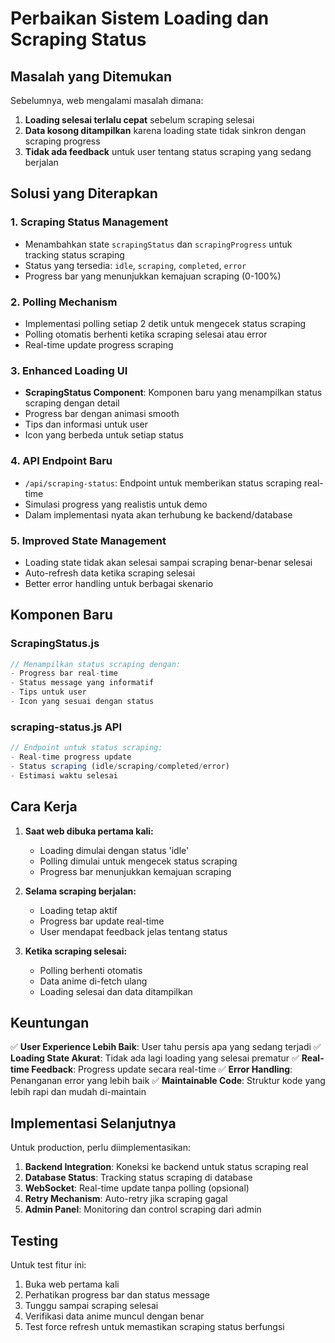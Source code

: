 # Perbaikan Sistem Loading dan Scraping Status

## Masalah yang Ditemukan

Sebelumnya, web mengalami masalah dimana:
1. **Loading selesai terlalu cepat** sebelum scraping selesai
2. **Data kosong ditampilkan** karena loading state tidak sinkron dengan scraping progress
3. **Tidak ada feedback** untuk user tentang status scraping yang sedang berjalan

## Solusi yang Diterapkan

### 1. Scraping Status Management
- Menambahkan state `scrapingStatus` dan `scrapingProgress` untuk tracking status scraping
- Status yang tersedia: `idle`, `scraping`, `completed`, `error`
- Progress bar yang menunjukkan kemajuan scraping (0-100%)

### 2. Polling Mechanism
- Implementasi polling setiap 2 detik untuk mengecek status scraping
- Polling otomatis berhenti ketika scraping selesai atau error
- Real-time update progress scraping

### 3. Enhanced Loading UI
- **ScrapingStatus Component**: Komponen baru yang menampilkan status scraping dengan detail
- Progress bar dengan animasi smooth
- Tips dan informasi untuk user
- Icon yang berbeda untuk setiap status

### 4. API Endpoint Baru
- `/api/scraping-status`: Endpoint untuk memberikan status scraping real-time
- Simulasi progress yang realistis untuk demo
- Dalam implementasi nyata akan terhubung ke backend/database

### 5. Improved State Management
- Loading state tidak akan selesai sampai scraping benar-benar selesai
- Auto-refresh data ketika scraping selesai
- Better error handling untuk berbagai skenario

## Komponen Baru

### ScrapingStatus.js
```javascript
// Menampilkan status scraping dengan:
- Progress bar real-time
- Status message yang informatif
- Tips untuk user
- Icon yang sesuai dengan status
```

### scraping-status.js API
```javascript
// Endpoint untuk status scraping:
- Real-time progress update
- Status scraping (idle/scraping/completed/error)
- Estimasi waktu selesai
```

## Cara Kerja

1. **Saat web dibuka pertama kali:**
   - Loading dimulai dengan status 'idle'
   - Polling dimulai untuk mengecek status scraping
   - Progress bar menunjukkan kemajuan scraping

2. **Selama scraping berjalan:**
   - Loading tetap aktif
   - Progress bar update real-time
   - User mendapat feedback jelas tentang status

3. **Ketika scraping selesai:**
   - Polling berhenti otomatis
   - Data anime di-fetch ulang
   - Loading selesai dan data ditampilkan

## Keuntungan

✅ **User Experience Lebih Baik**: User tahu persis apa yang sedang terjadi
✅ **Loading State Akurat**: Tidak ada lagi loading yang selesai prematur
✅ **Real-time Feedback**: Progress update secara real-time
✅ **Error Handling**: Penanganan error yang lebih baik
✅ **Maintainable Code**: Struktur kode yang lebih rapi dan mudah di-maintain

## Implementasi Selanjutnya

Untuk production, perlu diimplementasikan:
1. **Backend Integration**: Koneksi ke backend untuk status scraping real
2. **Database Status**: Tracking status scraping di database
3. **WebSocket**: Real-time update tanpa polling (opsional)
4. **Retry Mechanism**: Auto-retry jika scraping gagal
5. **Admin Panel**: Monitoring dan control scraping dari admin

## Testing

Untuk test fitur ini:
1. Buka web pertama kali
2. Perhatikan progress bar dan status message
3. Tunggu sampai scraping selesai
4. Verifikasi data anime muncul dengan benar
5. Test force refresh untuk memastikan scraping status berfungsi
